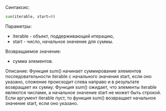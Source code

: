 Синтаксис:
```python
sum(iterable, start=0)
```
Параметры:

- iterable - объект, поддерживающий итерацию,
- start - число, начальное значение для суммы.

Возвращаемое значение:

- сумма элементов.

Описание:
Функция sum() начинает суммирование элементов последовательности iterable с начального значения start, если оно указано, сложение происходит слева направо и в результате возвращает их сумму.
Функция sum() ожидает, что элементы iterable являются числами, а начальное значение start не может быть строкой. Если аргумент iterable пуст, то функция sum() возвращает начальное значение start, если оно указано.